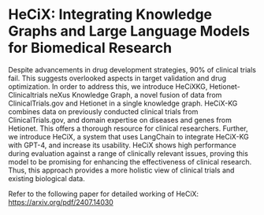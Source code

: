# HeCiX:  Integrating Knowledge Graphs and Large Language Models for Biomedical Research
Despite advancements in drug development strategies, 90%
of clinical trials fail. This suggests overlooked aspects in target validation
and drug optimization. In order to address this, we introduce HeCiXKG, Hetionet-Clinicaltrials neXus Knowledge Graph, a novel fusion of
data from ClinicalTrials.gov and Hetionet in a single knowledge graph.
HeCiX-KG combines data on previously conducted clinical trials from
ClinicalTrials.gov, and domain expertise on diseases and genes from Hetionet. This offers a thorough resource for clinical researchers. Further, we
introduce HeCiX, a system that uses LangChain to integrate HeCiX-KG
with GPT-4, and increase its usability. HeCiX shows high performance
during evaluation against a range of clinically relevant issues, proving
this model to be promising for enhancing the effectiveness of clinical research. Thus, this approach provides a more holistic view of clinical trials
and existing biological data.


Refer  to the following paper for detailed working of HeCiX: https://arxiv.org/pdf/2407.14030
